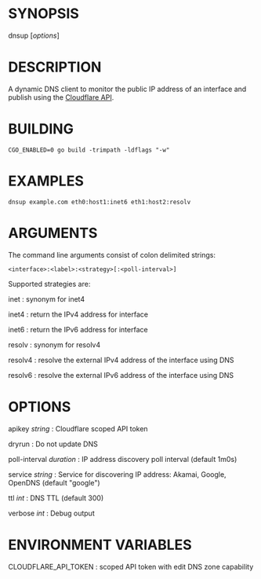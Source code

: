 # SYNOPSIS

dnsup [*options*] <domain> <interface>

# DESCRIPTION

A dynamic DNS client to monitor the public IP address of an interface and
publish using the [Cloudflare API](https://developers.cloudflare.com/api/operations/dns-records-for-a-zone-update-dns-record).

# BUILDING

```
CGO_ENABLED=0 go build -trimpath -ldflags "-w"
```

# EXAMPLES

```
dnsup example.com eth0:host1:inet6 eth1:host2:resolv
```

# ARGUMENTS

The command line arguments consist of colon delimited strings:

```
<interface>:<label>:<strategy>[:<poll-interval>]
```

Supported strategies are:

inet
: synonym for inet4

inet4
: return the IPv4 address for interface

inet6
: return the IPv6 address for interface

resolv
: synonym for resolv4

resolv4
: resolve the external IPv4 address of the interface using DNS

resolv6
: resolve the external IPv6 address of the interface using DNS

# OPTIONS

apikey *string*
: Cloudflare scoped API token

dryrun
: Do not update DNS

poll-interval *duration*
: IP address discovery poll interval (default 1m0s)

service *string*
: Service for discovering IP address: Akamai, Google, OpenDNS (default "google")

ttl *int*
: DNS TTL (default 300)

verbose *int*
: Debug output

# ENVIRONMENT VARIABLES

CLOUDFLARE_API_TOKEN
: scoped API token with edit DNS zone capability
